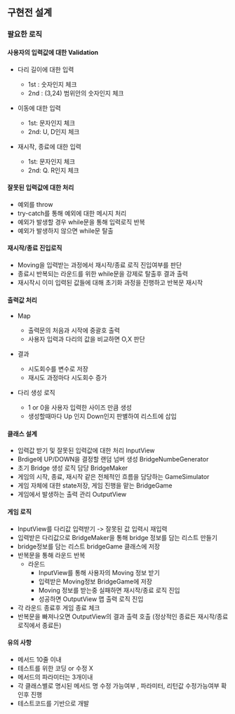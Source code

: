 ## 구현전 설계
### 팔요한 로직

#### 사용자의 입력값에 대한 Validation
- 다리 길이에 대한 입력
  - 1st : 숫자인지 체크 
  - 2nd : (3,24) 범위안의 숫자인지 체크  

- 이동에 대한 입력
  - 1st:  문자인지 체크
  - 2nd:  U, D인지 체크

- 재시작, 종료에 대한 입력
  - 1st:  문자인지 체크
  - 2nd:  Q. R인지 체크


#### 잘못된 입력값에 대한  처리
  - 예외를 throw 
  - try-catch를 통해 예외에 대한 메시지 처리
  - 예외가 발생할 경우 while문을 통해 입력로직 반복
  - 예외가 발생하지 않으면 while문 탈출

#### 재시작/종료 진입로직
  - Moving을 입력받는 과정에서 재시작/종료 로직 진입여부를 판단
  - 종료시 반복되는 라운드를 위한 while문을 강제로 탈출후 결과 출력
  - 재시작시 이미 입력된 값들에 대해 초기화 과정을 진행하고 반복문 재시작

#### 출력값 처리
  - Map
    - 출력문의 처음과 시작에 중괄호 출력
    - 사용자 입력과 다리의 값을 비교하면 O,X 판단
  
  - 결과
    - 시도회수를 변수로 저장
    - 재시도 과정마다 시도회수 증가
  
- 다리 생성 로직
  - 1 or 0을 사용자 입력한 사이즈 만큼 생성
  - 생성할때마다 Up 인지 Down인지 판별하여 리스트에  삽입

#### 클래스 설계
- 입력값 받기 및 잘못된 입력값에 대한 처리 InputView
- Brdige에 UP/DOWN을 결정할 랜덤 넘버 생성 BridgeNumbeGenerator
- 초기 Bridge 생성 로직 담당 BridgeMaker
- 게임의 시작, 종료, 재시작 같은 전체적인 흐름을 담당하는 GameSimulator
- 게임 자체에 대한 state저장, 게임 진행을 맡는 BridgeGame
- 게임에서 발생하는 출력 관리 OutputView

#### 게임 로직
- InputView를 다리값 입력받기  -> 잘못된 값 입력시 재입력
- 입력받은 다리값으로 BridgeMaker을 통해 bridge 정보를 담는 리스트 만들기 
- bridge정보를 담는 리스트 bridgeGame 클래스에 저장 
- 반복문을 통해 라운드 반복
  - 라운드  
    - InputView를 통해 사용자의 Moving 정보 받기
    - 입력받은 Moving정보 BridgeGame에 저장
    - Moving 정보를 받는중 실패하면 재시작/종료 로직 진입
    - 성공하면 OutputView 맵 출력 로직 진입 
- 각 라운드 종료후 게임 종료 체크
- 반복문을 빠져나오면 OutputView의 결과 출력 호출 (정상적인 종료든 재시작/종료로직에서 종료든)

#### 유의 사항
  - 메서드 10줄 이내
  - 테스트를 위한 코딩 or 수정 X
  - 메서드의 파라미터는 3개이내
  - 각 클래스별로 명시된 메서드 명 수정 가능여부 , 파라미터, 리턴값 수정가능여부 확인후 진행
  - 테스트코드를 기반으로 개발